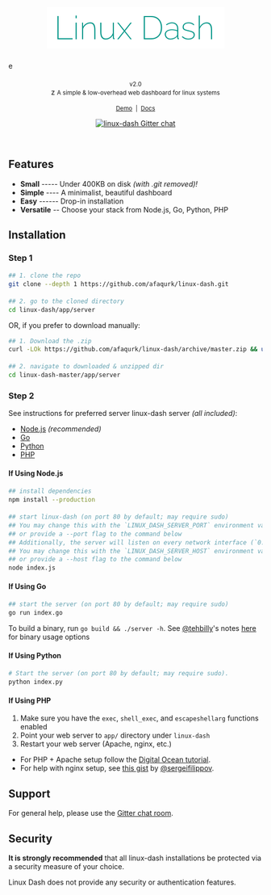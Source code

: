 <h1 align="center">
  <a href="https://afaqurk.github.io/linux-dash">
    <img src="https://raw.githubusercontent.com/afaqurk/screenshots/master/linux-dash/v2.0-logo.png"/>
  </a>
</h1>
e
<p align="center">
  <sub>v2.0</sub><br/>z
  <small>A simple & low-overhead web dashboard for linux systems</small>
</p>

<p align="center">
  <small>
    <a href="https://afaqurk.github.io/linux-dash">Demo</a> &nbsp;|&nbsp;
    <a href="https://github.com/afaqurk/linux-dash/wiki">
      Docs
    </a>
  </small>
</p>


<p align="center">
  <a href="https://gitter.im/afaqurk/linux-dash">
    <img
      src="https://badges.gitter.im/gitterHQ/gitter.png"
      alt="linux-dash Gitter chat">
  </a>
</p>

<br/>

## Features
* **Small** ----- Under 400KB on disk _(with .git removed)!_
* **Simple** ---- A minimalist, beautiful dashboard
* **Easy** ------ Drop-in installation
* **Versatile** -- Choose your stack from Node.js, Go, Python, PHP

## Installation

### Step 1
```sh
## 1. clone the repo
git clone --depth 1 https://github.com/afaqurk/linux-dash.git

## 2. go to the cloned directory
cd linux-dash/app/server

```
OR, if you prefer to download manually:

```sh
## 1. Download the .zip
curl -LOk https://github.com/afaqurk/linux-dash/archive/master.zip && unzip master.zip

## 2. navigate to downloaded & unzipped dir
cd linux-dash-master/app/server

```

### Step 2

See instructions for preferred server linux-dash server _(all included)_:

* [Node.js](#if-using-nodejs) _(recommended)_
* [Go](#if-using-go)
* [Python](#if-using-python)
* [PHP](#if-using-php)

#### If Using Node.js
```sh
## install dependencies
npm install --production

## start linux-dash (on port 80 by default; may require sudo)
## You may change this with the `LINUX_DASH_SERVER_PORT` environment variable (eg. `LINUX_DASH_SERVER_PORT=8080 node server`)
## or provide a --port flag to the command below
## Additionally, the server will listen on every network interface (`0.0.0.0`).
## You may change this with the `LINUX_DASH_SERVER_HOST` environment variable (eg. `LINUX_DASH_SERVER_HOST=127.0.0.1 node server`)
## or provide a --host flag to the command below
node index.js

```

#### If Using Go
```sh
## start the server (on port 80 by default; may require sudo)
go run index.go
```

To build a binary, run `go build && ./server -h`. See [@tehbilly](https://github.com/sergeifilippov)'s notes [here](https://github.com/afaqurk/linux-dash/pull/281) for binary usage options

#### If Using Python
```sh
# Start the server (on port 80 by default; may require sudo).
python index.py
```

#### If Using PHP

1. Make sure you have the `exec`, `shell_exec`, and `escapeshellarg` functions enabled
2. Point your web server to `app/` directory under `linux-dash`
2. Restart your web server (Apache, nginx, etc.)
  - For PHP + Apache setup follow the [Digital Ocean tutorial](https://www.digitalocean.com/community/tutorials/how-to-install-linux-dash-on-ubuntu-14-04).
  - For help with nginx setup, see [this gist](https://gist.github.com/sergeifilippov/8909839) by [@sergeifilippov](https://github.com/sergeifilippov).

## Support

For general help, please use the [Gitter chat room](https://gitter.im/afaqurk/linux-dash).

## Security

**It is strongly recommended** that all linux-dash installations be protected via a security measure of your choice.

Linux Dash does not provide any security or authentication features.
